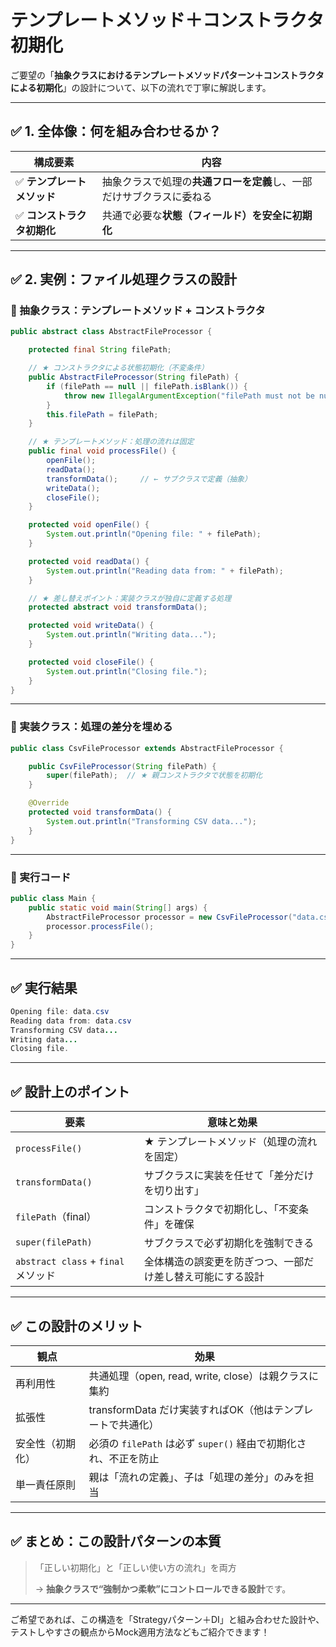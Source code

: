 # テンプレートメソッド＋コンストラクタ初期化

ご要望の「**抽象クラスにおけるテンプレートメソッドパターン＋コンストラクタによる初期化**」の設計について、以下の流れで丁寧に解説します。

---

## ✅ 1. 全体像：何を組み合わせるか？

| 構成要素 | 内容 |
| --- | --- |
| ✅ **テンプレートメソッド** | 抽象クラスで処理の**共通フローを定義**し、一部だけサブクラスに委ねる |
| ✅ **コンストラクタ初期化** | 共通で必要な**状態（フィールド）を安全に初期化** |

---

## ✅ 2. 実例：ファイル処理クラスの設計

### 🔸 抽象クラス：テンプレートメソッド + コンストラクタ

```java
public abstract class AbstractFileProcessor {

    protected final String filePath;

    // ★ コンストラクタによる状態初期化（不変条件）
    public AbstractFileProcessor(String filePath) {
        if (filePath == null || filePath.isBlank()) {
            throw new IllegalArgumentException("filePath must not be null or blank");
        }
        this.filePath = filePath;
    }

    // ★ テンプレートメソッド：処理の流れは固定
    public final void processFile() {
        openFile();
        readData();
        transformData();     // ← サブクラスで定義（抽象）
        writeData();
        closeFile();
    }

    protected void openFile() {
        System.out.println("Opening file: " + filePath);
    }

    protected void readData() {
        System.out.println("Reading data from: " + filePath);
    }

    // ★ 差し替えポイント：実装クラスが独自に定義する処理
    protected abstract void transformData();

    protected void writeData() {
        System.out.println("Writing data...");
    }

    protected void closeFile() {
        System.out.println("Closing file.");
    }
}
```

---

### 🔸 実装クラス：処理の差分を埋める

```java
public class CsvFileProcessor extends AbstractFileProcessor {

    public CsvFileProcessor(String filePath) {
        super(filePath);  // ★ 親コンストラクタで状態を初期化
    }

    @Override
    protected void transformData() {
        System.out.println("Transforming CSV data...");
    }
}
```

---

### 🔸 実行コード

```java
public class Main {
    public static void main(String[] args) {
        AbstractFileProcessor processor = new CsvFileProcessor("data.csv");
        processor.processFile();
    }
}
```

---

## ✅ 実行結果

```java
Opening file: data.csv
Reading data from: data.csv
Transforming CSV data...
Writing data...
Closing file.
```

---

## ✅ 設計上のポイント

| 要素 | 意味と効果 |
| --- | --- |
| `processFile()` | ★ テンプレートメソッド（処理の流れを固定） |
| `transformData()` | サブクラスに実装を任せて「差分だけを切り出す」 |
| `filePath`（final） | コンストラクタで初期化し、「不変条件」を確保 |
| `super(filePath)` | サブクラスで必ず初期化を強制できる |
| `abstract class` + `final`メソッド | 全体構造の誤変更を防ぎつつ、一部だけ差し替え可能にする設計 |

---

## ✅ この設計のメリット

| 観点 | 効果 |
| --- | --- |
| 再利用性 | 共通処理（open, read, write, close）は親クラスに集約 |
| 拡張性 | transformData だけ実装すればOK（他はテンプレートで共通化） |
| 安全性（初期化） | 必須の `filePath` は必ず `super()` 経由で初期化され、不正を防止 |
| 単一責任原則 | 親は「流れの定義」、子は「処理の差分」のみを担当 |

---

## ✅ まとめ：この設計パターンの本質

> 「正しい初期化」と「正しい使い方の流れ」を両方
> 
> 
> → **抽象クラスで“強制かつ柔軟”にコントロールできる設計**です。
> 

---

ご希望であれば、この構造を「Strategyパターン＋DI」と組み合わせた設計や、テストしやすさの観点からMock適用方法などもご紹介できます！